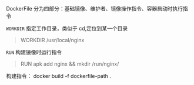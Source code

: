 DockerFile 分为四部分：基础镜像、维护者、镜像操作指令、容器启动时执行指令

`WORKDIR` 指定工作目录，类似于 cd,定位到某一个目录

> WORKDIR /usr/local/nginx

`RUN` 构建镜像时运行指令
> RUN apk add nginx && mkdir /run/nginx/


构建指令：
docker build -f dockerfile-path .
